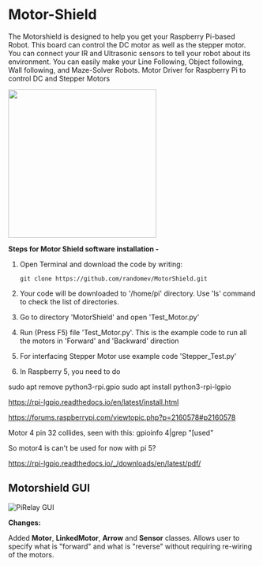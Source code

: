 # Motor-Shield

The Motorshield is designed to help you get your Raspberry Pi-based Robot. This board can control the DC motor as well as the stepper motor. You can connect your IR and Ultrasonic sensors to tell your robot about its environment. You can easily make your Line Following, Object following, Wall following, and Maze-Solver Robots.
Motor Driver for Raspberry Pi to control DC and Stepper Motors

<img src="https://cdn.shopify.com/s/files/1/1217/2104/products/3_1_481fe438-49c9-45f4-805c-ea60c02055d2_700x.png?v=1611396591" width="300">


**Steps for Motor Shield software installation -** 

1. Open Terminal and download the code by writing: 
   ```
   git clone https://github.com/randomev/MotorShield.git
   ```

2. Your code will be downloaded to '/home/pi' directory. Use 'ls' command to check the list of directories.

3.  Go to directory 'MotorShield' and open 'Test_Motor.py'

4. Run (Press F5) file 'Test_Motor.py'. This is the example code to run all the motors in 'Forward' and 'Backward' direction

5. For interfacing Stepper Motor use example code 'Stepper_Test.py'

6. In Raspberry 5, you need to do

sudo apt remove python3-rpi.gpio
sudo apt install python3-rpi-lgpio

https://rpi-lgpio.readthedocs.io/en/latest/install.html

https://forums.raspberrypi.com/viewtopic.php?p=2160578#p2160578

Motor 4 pin 32 collides, seen with this:
gpioinfo 4|grep "\[used"

So motor4 is can't be used for now with pi 5?

https://rpi-lgpio.readthedocs.io/_/downloads/en/latest/pdf/


## Motorshield GUI
![PiRelay GUI](https://github.com/sbcshop/MotorShield/blob/master/Images/PiRelay_GUI.png)

**Changes:**

Added __Motor__, __LinkedMotor__, __Arrow__ and __Sensor__ classes. Allows user to specify what is "forward" and what is "reverse" without requiring re-wiring of the motors.
